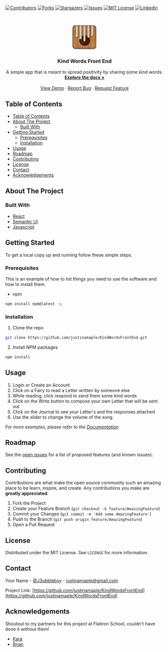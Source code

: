 <!--
*** Thanks for checking out this README Template. If you have a suggestion that would
*** make this better, please fork the repo and create a pull request or simply open
*** an issue with the tag "enhancement".
*** Thanks again! Now go create something AMAZING! :D
***
***
***
*** To avoid retyping too much info. Do a search and replace for the following:
*** github_username, repo, twitter_handle, email
-->





<!-- PROJECT SHIELDS -->
<!--
*** I'm using markdown "reference style" links for readability.
*** Reference links are enclosed in brackets [ ] instead of parentheses ( ).
*** See the bottom of this document for the declaration of the reference variables
*** for contributors-url, forks-url, etc. This is an optional, concise syntax you may use.
*** https://www.markdownguide.org/basic-syntax/#reference-style-links
-->
[![Contributors][contributors-shield]][contributors-url]
[![Forks][forks-shield]][forks-url]
[![Stargazers][stars-shield]][stars-url]
[![Issues][issues-shield]][issues-url]
[![MIT License][license-shield]][license-url]
[![LinkedIn][linkedin-shield]][linkedin-url]



<!-- PROJECT LOGO -->
<br />
<p align="center">
  <a href="https://github.com/justinamaple/KindWordsFrontEnd">
    <img src="./src/assets/images/kalimba-icon.png" alt="Logo" width="80" height="80">
  </a>

  <h3 align="center"> Kind Words Front End</h3>

  <p align="center">
    A simple app that is meant to spread positivity by sharing some kind words.
    <br />
    <a href="https://github.com/justinamaple/KindWordsFrontEnd"><strong>Explore the docs »</strong></a>
    <br />
    <br />
    <a href="https://github.com/justinamaple/KindWordsFrontEnd">View Demo</a>
    ·
    <a href="https://github.com/justinamaple/KindWordsFrontEnd/issues">Report Bug</a>
    ·
    <a href="https://github.com/justinamaple/KindWordsFrontEnd/issues">Request Feature</a>
  </p>
</p>



<!-- TABLE OF CONTENTS -->
## Table of Contents

- [Table of Contents](#table-of-contents)
- [About The Project](#about-the-project)
  - [Built With](#built-with)
- [Getting Started](#getting-started)
  - [Prerequisites](#prerequisites)
  - [Installation](#installation)
- [Usage](#usage)
- [Roadmap](#roadmap)
- [Contributing](#contributing)
- [License](#license)
- [Contact](#contact)
- [Acknowledgements](#acknowledgements)



<!-- ABOUT THE PROJECT -->
## About The Project

### Built With

* [React]()
* [Semantic UI]()
* [Javascript]()



<!-- GETTING STARTED -->
## Getting Started

To get a local copy up and running follow these simple steps.

### Prerequisites

This is an example of how to list things you need to use the software and how to install them.
* npm
```sh
npm install npm@latest -g
```

### Installation
 
1. Clone the repo
```sh
git clone https://github.com/justinamaple/KindWordsFrontEnd.git
```
2. Install NPM packages
```sh
npm install
```



<!-- USAGE EXAMPLES -->
## Usage

1. Login or Create an Account
2. Click on a Fairy to read a Letter written by someone else
3. While reading, click respond to send them some kind words
4. Click on the Write button to compose your own Letter that will be sent out
5. Click on the Journal to see your Letter's and the responses attached
6. Use the slider to change the volume of the song

_For more examples, please refer to the [Documentation](https://example.com)_



<!-- ROADMAP -->
## Roadmap

See the [open issues](https://github.com/justinamaple/KindWordsFrontEnd/issues) for a list of proposed features (and known issues).



<!-- CONTRIBUTING -->
## Contributing

Contributions are what make the open source community such an amazing place to be learn, inspire, and create. Any contributions you make are **greatly appreciated**.

1. Fork the Project
2. Create your Feature Branch (`git checkout -b feature/AmazingFeature`)
3. Commit your Changes (`git commit -m 'Add some AmazingFeature'`)
4. Push to the Branch (`git push origin feature/AmazingFeature`)
5. Open a Pull Request



<!-- LICENSE -->
## License

Distributed under the MIT License. See `LICENSE` for more information.



<!-- CONTACT -->
## Contact

Your Name - [@J3ubbleboy](https://twitter.com/J3ubbleboy) - justinamaple@gmail.com

Project Link: [https://github.com/justinamaple/KindWordsFrontEnd](https://github.com/justinamaple/KindWordsFrontEnd)



<!-- ACKNOWLEDGEMENTS -->
## Acknowledgements

Shoutout to my partners for this project at Flatiron School, couldn't have done it without them!

* [Kara](https://github.com/kara-o)
* [Brian](https://github.com/brianly27)




<!-- MARKDOWN LINKS & IMAGES -->
<!-- https://www.markdownguide.org/basic-syntax/#reference-style-links -->
[contributors-shield]: https://img.shields.io/github/contributors/othneildrew/Best-README-Template.svg?style=flat-square
[contributors-url]: https://github.com/othneildrew/Best-README-Template/graphs/contributors
[forks-shield]: https://img.shields.io/github/forks/othneildrew/Best-README-Template.svg?style=flat-square
[forks-url]: https://github.com/othneildrew/Best-README-Template/network/members
[stars-shield]: https://img.shields.io/github/stars/othneildrew/Best-README-Template.svg?style=flat-square
[stars-url]: https://github.com/othneildrew/Best-README-Template/stargazers
[issues-shield]: https://img.shields.io/github/issues/othneildrew/Best-README-Template.svg?style=flat-square
[issues-url]: https://github.com/othneildrew/Best-README-Template/issues
[license-shield]: https://img.shields.io/github/license/othneildrew/Best-README-Template.svg?style=flat-square
[license-url]: https://github.com/othneildrew/Best-README-Template/blob/master/LICENSE.txt
[linkedin-shield]: https://img.shields.io/badge/-LinkedIn-black.svg?style=flat-square&logo=linkedin&colorB=555
[linkedin-url]: https://linkedin.com/in/othneildrew
[product-screenshot]: images/screenshot.png